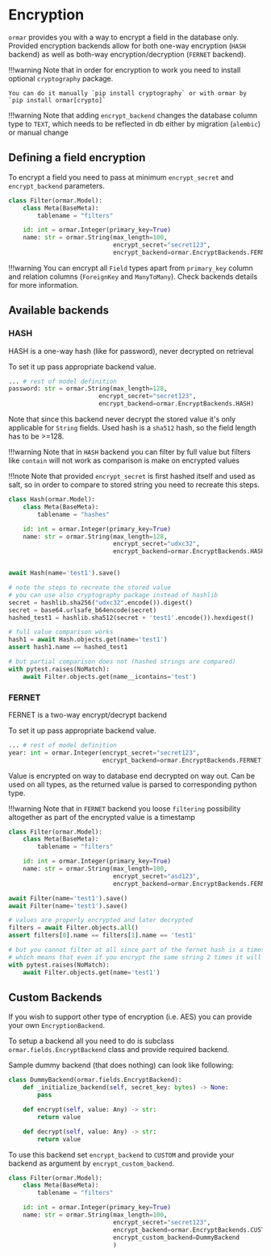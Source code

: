 # Encryption

`ormar` provides you with a way to encrypt a field in the database only.
Provided encryption backends allow for both one-way encryption (`HASH` backend) as
well as both-way encryption/decryption (`FERNET` backend).

!!!warning
    Note that in order for encryption to work you need to install optional `cryptography` package.

    You can do it manually `pip install cryptography` or with ormar by `pip install ormar[crypto]`

!!!warning
    Note that adding `encrypt_backend` changes the database column type to `TEXT`, 
    which needs to be reflected in db either by migration (`alembic`) or manual change

## Defining a field encryption

To encrypt a field you need to pass at minimum `encrypt_secret` and `encrypt_backend` parameters.

```python hl_lines="7-8"
class Filter(ormar.Model):
    class Meta(BaseMeta):
        tablename = "filters"

    id: int = ormar.Integer(primary_key=True)
    name: str = ormar.String(max_length=100, 
                             encrypt_secret="secret123", 
                             encrypt_backend=ormar.EncryptBackends.FERNET)
```

!!!warning
    You can encrypt all `Field` types apart from `primary_key` column and relation 
    columns (`ForeignKey` and `ManyToMany`). Check backends details for more information.

## Available backends

### HASH

HASH is a one-way hash (like for password), never decrypted on retrieval

To set it up pass appropriate backend value.

```python
... # rest of model definition
password: str = ormar.String(max_length=128,
                         encrypt_secret="secret123", 
                         encrypt_backend=ormar.EncryptBackends.HASH)
```

Note that since this backend never decrypt the stored value it's only applicable for
`String` fields. Used hash is a `sha512` hash, so the field length has to be >=128.

!!!warning
    Note that in `HASH` backend you can filter by full value but filters like `contain` will not work as comparison is make on encrypted values

!!!note 
    Note that provided `encrypt_secret` is first hashed itself and used as salt, so in order to
    compare to stored string you need to recreate this steps.

```python
class Hash(ormar.Model):
    class Meta(BaseMeta):
        tablename = "hashes"

    id: int = ormar.Integer(primary_key=True)
    name: str = ormar.String(max_length=128,
                             encrypt_secret="udxc32",
                             encrypt_backend=ormar.EncryptBackends.HASH)


await Hash(name='test1').save()

# note the steps to recreate the stored value
# you can use also cryptography package instead of hashlib
secret = hashlib.sha256("udxc32".encode()).digest()
secret = base64.urlsafe_b64encode(secret)
hashed_test1 = hashlib.sha512(secret + 'test1'.encode()).hexdigest()

# full value comparison works
hash1 = await Hash.objects.get(name='test1')
assert hash1.name == hashed_test1

# but partial comparison does not (hashed strings are compared)
with pytest.raises(NoMatch):
    await Filter.objects.get(name__icontains='test')
```

### FERNET

FERNET is a two-way encrypt/decrypt backend

To set it up pass appropriate backend value.

```python
... # rest of model definition
year: int = ormar.Integer(encrypt_secret="secret123", 
                          encrypt_backend=ormar.EncryptBackends.FERNET)
```

Value is encrypted on way to database end decrypted on way out. Can be used on all types,
as the returned value is parsed to corresponding python type.

!!!warning
    Note that in `FERNET` backend you loose `filtering` possibility altogether as part of the encrypted value is a timestamp

```python
class Filter(ormar.Model):
    class Meta(BaseMeta):
        tablename = "filters"

    id: int = ormar.Integer(primary_key=True)
    name: str = ormar.String(max_length=100, 
                             encrypt_secret="asd123", 
                             encrypt_backend=ormar.EncryptBackends.FERNET)

await Filter(name='test1').save()
await Filter(name='test1').save()

# values are properly encrypted and later decrypted
filters = await Filter.objects.all()
assert filters[0].name == filters[1].name == 'test1'

# but you cannot filter at all since part of the fernet hash is a timestamp
# which means that even if you encrypt the same string 2 times it will be different
with pytest.raises(NoMatch):
    await Filter.objects.get(name='test1')
```

## Custom Backends

If you wish to support other type of encryption (i.e. AES) you can provide your own `EncryptionBackend`.

To setup a backend all you need to do is subclass `ormar.fields.EncryptBackend` class and provide required backend.

Sample dummy backend (that does nothing) can look like following:

```python
class DummyBackend(ormar.fields.EncryptBackend):
    def _initialize_backend(self, secret_key: bytes) -> None:
        pass

    def encrypt(self, value: Any) -> str:
        return value

    def decrypt(self, value: Any) -> str:
        return value
```

To use this backend set `encrypt_backend` to `CUSTOM` and provide your backend as
argument by `encrypt_custom_backend`.

```python
class Filter(ormar.Model):
    class Meta(BaseMeta):
        tablename = "filters"

    id: int = ormar.Integer(primary_key=True)
    name: str = ormar.String(max_length=100, 
                             encrypt_secret="secret123", 
                             encrypt_backend=ormar.EncryptBackends.CUSTOM,
                             encrypt_custom_backend=DummyBackend
                             )
```